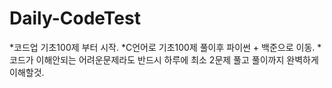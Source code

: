 # Daily-CodeTest
*코드업 기초100제 부터 시작.
*C언어로 기초100제 풀이후 파이썬 + 백준으로 이동.
*코드가 이해안되는 어려운문제라도 반드시 하루에 최소 2문제 풀고 풀이까지 완벽하게 이해할것.
